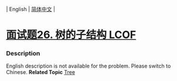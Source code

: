 | English | [简体中文](README.md) |

# [面试题26. 树的子结构  LCOF](https://leetcode-cn.com/problems/shu-de-zi-jie-gou-lcof)
 ### Description
English description is not available for the problem. Please switch to Chinese.
**Related Topic**  [Tree](https://leetcode-cn.com/tag/tree) 